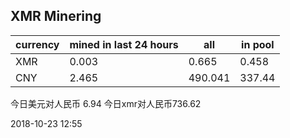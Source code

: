 ## XMR Minering

|currency|mined in last 24 hours|all|in pool|
|---|---|---|---|
|XMR|0.003|0.665|0.458|
|CNY|2.465|490.041|337.44|

今日美元对人民币 6.94	今日xmr对人民币736.62


2018-10-23 12:55